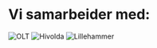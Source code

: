 # Vi samarbeider med:
![OLT](http://i.imgur.com/B2yCiC6.png)
![Hivolda](http://i.imgur.com/uD6gwgb.jpg)
![Lillehammer](http://i.imgur.com/RyBykVe.jpg)
